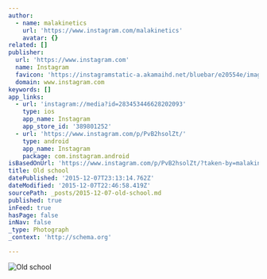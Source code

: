 ```yaml
---
author:
  - name: malakinetics
    url: 'https://www.instagram.com/malakinetics'
    avatar: {}
related: []
publisher:
  url: 'https://www.instagram.com'
  name: Instagram
  favicon: 'https://instagramstatic-a.akamaihd.net/bluebar/e20554e/images/ico/favicon.ico'
  domain: www.instagram.com
keywords: []
app_links:
  - url: 'instagram://media?id=283453446628202093'
    type: ios
    app_name: Instagram
    app_store_id: '389801252'
  - url: 'https://www.instagram.com/p/PvB2hsolZt/'
    type: android
    app_name: Instagram
    package: com.instagram.android
isBasedOnUrl: 'https://www.instagram.com/p/PvB2hsolZt/?taken-by=malakinetics'
title: Old school
datePublished: '2015-12-07T23:13:14.762Z'
dateModified: '2015-12-07T22:46:58.419Z'
sourcePath: _posts/2015-12-07-old-school.md
published: true
inFeed: true
hasPage: false
inNav: false
_type: Photograph
_context: 'http://schema.org'

---
```

![Old school](https://scontent.cdninstagram.com/hphotos-xft1/t51.2885-15/e15/11142910_582096251929015_1313020714_n.jpg)